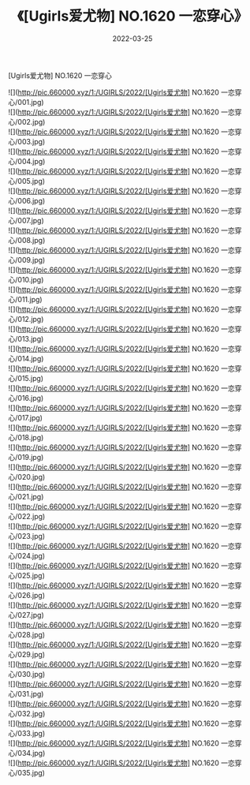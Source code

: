 ﻿---
layout: post
title:  《[Ugirls爱尤物] NO.1620 一恋穿心》
date:   2022-03-25
img: http://pic.660000.xyz/1:/UGIRLS/2022/[Ugirls爱尤物] NO.1620 一恋穿心/000.jpg
categories: [美女, 清纯, 唯美]
---

[Ugirls爱尤物] NO.1620 一恋穿心

 ![](http://pic.660000.xyz/1:/UGIRLS/2022/[Ugirls爱尤物] NO.1620 一恋穿心/001.jpg) <br>![](http://pic.660000.xyz/1:/UGIRLS/2022/[Ugirls爱尤物] NO.1620 一恋穿心/002.jpg) <br>![](http://pic.660000.xyz/1:/UGIRLS/2022/[Ugirls爱尤物] NO.1620 一恋穿心/003.jpg) <br>![](http://pic.660000.xyz/1:/UGIRLS/2022/[Ugirls爱尤物] NO.1620 一恋穿心/004.jpg) <br>![](http://pic.660000.xyz/1:/UGIRLS/2022/[Ugirls爱尤物] NO.1620 一恋穿心/005.jpg) <br>![](http://pic.660000.xyz/1:/UGIRLS/2022/[Ugirls爱尤物] NO.1620 一恋穿心/006.jpg) <br>![](http://pic.660000.xyz/1:/UGIRLS/2022/[Ugirls爱尤物] NO.1620 一恋穿心/007.jpg) <br>![](http://pic.660000.xyz/1:/UGIRLS/2022/[Ugirls爱尤物] NO.1620 一恋穿心/008.jpg) <br>![](http://pic.660000.xyz/1:/UGIRLS/2022/[Ugirls爱尤物] NO.1620 一恋穿心/009.jpg) <br>![](http://pic.660000.xyz/1:/UGIRLS/2022/[Ugirls爱尤物] NO.1620 一恋穿心/010.jpg) <br>![](http://pic.660000.xyz/1:/UGIRLS/2022/[Ugirls爱尤物] NO.1620 一恋穿心/011.jpg) <br>![](http://pic.660000.xyz/1:/UGIRLS/2022/[Ugirls爱尤物] NO.1620 一恋穿心/012.jpg) <br>![](http://pic.660000.xyz/1:/UGIRLS/2022/[Ugirls爱尤物] NO.1620 一恋穿心/013.jpg) <br>![](http://pic.660000.xyz/1:/UGIRLS/2022/[Ugirls爱尤物] NO.1620 一恋穿心/014.jpg) <br>![](http://pic.660000.xyz/1:/UGIRLS/2022/[Ugirls爱尤物] NO.1620 一恋穿心/015.jpg) <br>![](http://pic.660000.xyz/1:/UGIRLS/2022/[Ugirls爱尤物] NO.1620 一恋穿心/016.jpg) <br>![](http://pic.660000.xyz/1:/UGIRLS/2022/[Ugirls爱尤物] NO.1620 一恋穿心/017.jpg) <br>![](http://pic.660000.xyz/1:/UGIRLS/2022/[Ugirls爱尤物] NO.1620 一恋穿心/018.jpg) <br>![](http://pic.660000.xyz/1:/UGIRLS/2022/[Ugirls爱尤物] NO.1620 一恋穿心/019.jpg) <br>![](http://pic.660000.xyz/1:/UGIRLS/2022/[Ugirls爱尤物] NO.1620 一恋穿心/020.jpg) <br>![](http://pic.660000.xyz/1:/UGIRLS/2022/[Ugirls爱尤物] NO.1620 一恋穿心/021.jpg) <br>![](http://pic.660000.xyz/1:/UGIRLS/2022/[Ugirls爱尤物] NO.1620 一恋穿心/022.jpg) <br>![](http://pic.660000.xyz/1:/UGIRLS/2022/[Ugirls爱尤物] NO.1620 一恋穿心/023.jpg) <br>![](http://pic.660000.xyz/1:/UGIRLS/2022/[Ugirls爱尤物] NO.1620 一恋穿心/024.jpg) <br>![](http://pic.660000.xyz/1:/UGIRLS/2022/[Ugirls爱尤物] NO.1620 一恋穿心/025.jpg) <br>![](http://pic.660000.xyz/1:/UGIRLS/2022/[Ugirls爱尤物] NO.1620 一恋穿心/026.jpg) <br>![](http://pic.660000.xyz/1:/UGIRLS/2022/[Ugirls爱尤物] NO.1620 一恋穿心/027.jpg) <br>![](http://pic.660000.xyz/1:/UGIRLS/2022/[Ugirls爱尤物] NO.1620 一恋穿心/028.jpg) <br>![](http://pic.660000.xyz/1:/UGIRLS/2022/[Ugirls爱尤物] NO.1620 一恋穿心/029.jpg) <br>![](http://pic.660000.xyz/1:/UGIRLS/2022/[Ugirls爱尤物] NO.1620 一恋穿心/030.jpg) <br>![](http://pic.660000.xyz/1:/UGIRLS/2022/[Ugirls爱尤物] NO.1620 一恋穿心/031.jpg) <br>![](http://pic.660000.xyz/1:/UGIRLS/2022/[Ugirls爱尤物] NO.1620 一恋穿心/032.jpg) <br>![](http://pic.660000.xyz/1:/UGIRLS/2022/[Ugirls爱尤物] NO.1620 一恋穿心/033.jpg) <br>![](http://pic.660000.xyz/1:/UGIRLS/2022/[Ugirls爱尤物] NO.1620 一恋穿心/034.jpg) <br>![](http://pic.660000.xyz/1:/UGIRLS/2022/[Ugirls爱尤物] NO.1620 一恋穿心/035.jpg) <br>